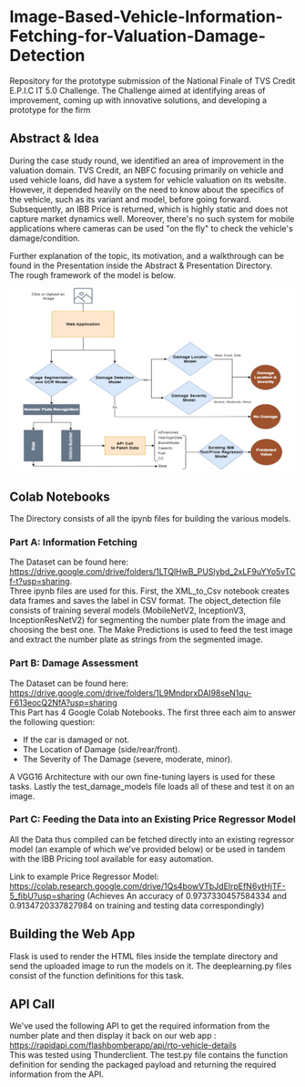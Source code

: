 # Image-Based-Vehicle-Information-Fetching-for-Valuation-Damage-Detection
Repository for the prototype submission of the National Finale of TVS Credit E.P.I.C IT 5.0 Challenge.
The Challenge aimed at identifying areas of improvement, coming up with innovative solutions, and developing a prototype for the firm 

## Abstract & Idea
During the case study round, we identified an area of improvement in the valuation domain. TVS Credit, an NBFC focusing primarily on vehicle and used vehicle loans, did have a system for vehicle valuation on its website. However, it depended heavily on the need to know about the specifics of the vehicle, such as its variant and model, before going forward. Subsequently, an IBB Price is returned, which is highly static and does not capture market dynamics well. Moreover, there's no such system for mobile applications where cameras can be used "on the fly" to check the vehicle's damage/condition.

Further explanation of the topic, its motivation, and a walkthrough can be found in the Presentation inside the Abstract & Presentation Directory.  
The rough framework of the model is below.


![Framework](https://github.com/shrinha/Image-Based-Vehicle-Information-Fetching-for-Valuation-Damage-Detection/blob/main/Abstract%20%26%20Presentation/Framework.jpg)

## Colab Notebooks 
The Directory consists of all the ipynb files for building the various models.   

### Part A: Information Fetching
The Dataset can be found here: https://drive.google.com/drive/folders/1LTQlHwB_PUSlybd_2xLF9uYYo5vTCf-t?usp=sharing.  
Three ipynb files are used for this. First, the XML_to_Csv notebook creates data frames and saves the label in CSV format. The object_detection file consists of training several models (MobileNetV2, InceptionV3, InceptionResNetV2) for segmenting the number plate from the image and choosing the best one. The Make Predictions is used to feed the test image and extract the number plate as strings from the segmented image.

### Part B: Damage Assessment 
The Dataset can be found here: https://drive.google.com/drive/folders/1L9MndprxDAI98seN1qu-F613eocQ2NfA?usp=sharing    
This Part has 4 Google Colab Notebooks. The first three each aim to answer the following question: 
  
* If the car is damaged or not.  
* The Location of Damage (side/rear/front).   
* The Severity of The Damage (severe, moderate, minor).  
    
 A VGG16 Architecture with our own fine-tuning layers is used for these tasks. Lastly the test_damage_models file loads all of these and test it on an image.

### Part C: Feeding the Data into an Existing Price Regressor Model

All the Data thus compiled can be fetched directly into an existing regressor model (an example of which we've provided below) or be used in tandem with the IBB Pricing tool available for easy automation.  

Link to example Price Regressor Model: https://colab.research.google.com/drive/1Qs4bowVTbJdElrpEfN6ytHjTF-5_fibU?usp=sharing (Achieves An accuracy of 0.9737330457584334 and 0.9134720337827984 on training and testing data correspondingly)    

## Building the Web App
Flask is used to render the HTML files inside the template directory and send the uploaded image to run the models on it. The deeplearning.py files consist of the function definitions for this task.

## API Call 
We've used the following API to get the required information from the number plate and then display it back on our web app :   
https://rapidapi.com/flashbomberapp/api/rto-vehicle-details  
This was tested using Thunderclient. The test.py file contains the function definition for sending the packaged payload and returning the required information from the API.









